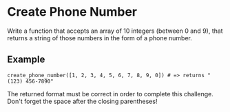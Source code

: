 # Create Phone Number

Write a function that accepts an array of 10 integers (between 0 and 9), that returns a string of those numbers in the form of a phone number.

## Example
~~~~
create_phone_number([1, 2, 3, 4, 5, 6, 7, 8, 9, 0]) # => returns "(123) 456-7890"
~~~~

The returned format must be correct in order to complete this challenge.
Don't forget the space after the closing parentheses!
